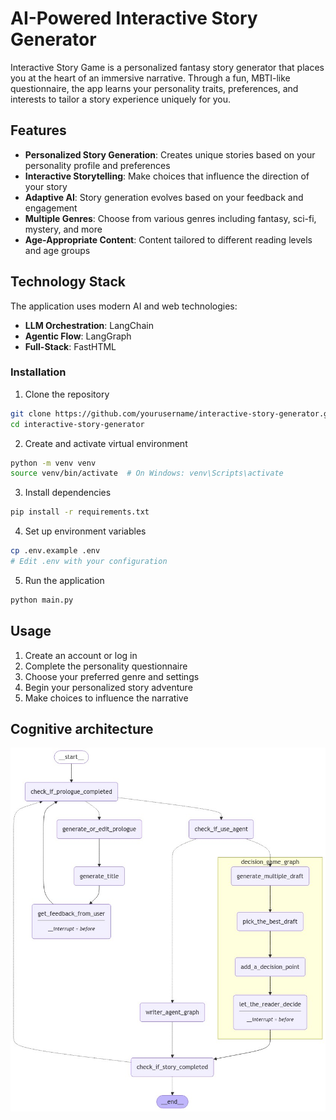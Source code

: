 # AI-Powered Interactive Story Generator

Interactive Story Game is a personalized fantasy story generator that places you at the heart of an immersive narrative. Through a fun, MBTI-like questionnaire, the app learns your personality traits, preferences, and interests to tailor a story experience uniquely for you.

## Features

- **Personalized Story Generation**: Creates unique stories based on your personality profile and preferences
- **Interactive Storytelling**: Make choices that influence the direction of your story
- **Adaptive AI**: Story generation evolves based on your feedback and engagement
- **Multiple Genres**: Choose from various genres including fantasy, sci-fi, mystery, and more
- **Age-Appropriate Content**: Content tailored to different reading levels and age groups

## Technology Stack

The application uses modern AI and web technologies:

- **LLM Orchestration**: LangChain 
- **Agentic Flow**: LangGraph 
- **Full-Stack**: FastHTML


### Installation

1. Clone the repository
```bash
git clone https://github.com/yourusername/interactive-story-generator.git
cd interactive-story-generator
```

2. Create and activate virtual environment
```bash
python -m venv venv
source venv/bin/activate  # On Windows: venv\Scripts\activate
```

3. Install dependencies
```bash
pip install -r requirements.txt
```

4. Set up environment variables
```bash
cp .env.example .env
# Edit .env with your configuration
```

5. Run the application
```bash
python main.py
```

## Usage

1. Create an account or log in
2. Complete the personality questionnaire
3. Choose your preferred genre and settings
4. Begin your personalized story adventure
5. Make choices to influence the narrative


## Cognitive architecture
<img src="app/agents/graph_diagrams/main_graph.png" width="600">